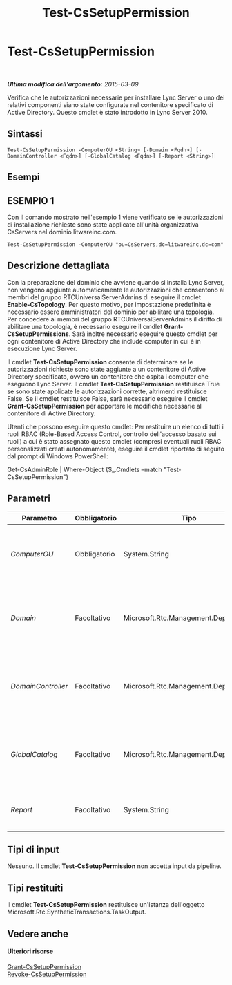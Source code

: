 ﻿---
title: Test-CsSetupPermission
TOCTitle: Test-CsSetupPermission
ms:assetid: 604ccb97-278a-4588-9ab8-991aaabae275
ms:mtpsurl: https://technet.microsoft.com/it-it/library/Gg398428(v=OCS.15)
ms:contentKeyID: 49300724
ms.date: 08/24/2015
mtps_version: v=OCS.15
ms.translationtype: HT
---

# Test-CsSetupPermission

 

_**Ultima modifica dell'argomento:** 2015-03-09_

Verifica che le autorizzazioni necessarie per installare Lync Server o uno dei relativi componenti siano state configurate nel contenitore specificato di Active Directory. Questo cmdlet è stato introdotto in Lync Server 2010.

## Sintassi

    Test-CsSetupPermission -ComputerOU <String> [-Domain <Fqdn>] [-DomainController <Fqdn>] [-GlobalCatalog <Fqdn>] [-Report <String>]

## Esempi

## ESEMPIO 1

Con il comando mostrato nell'esempio 1 viene verificato se le autorizzazioni di installazione richieste sono state applicate all'unità organizzativa CsServers nel dominio litwareinc.com.

    Test-CsSetupPermission -ComputerOU "ou=CsServers,dc=litwareinc,dc=com"

## Descrizione dettagliata

Con la preparazione del dominio che avviene quando si installa Lync Server, non vengono aggiunte automaticamente le autorizzazioni che consentono ai membri del gruppo RTCUniversalServerAdmins di eseguire il cmdlet **Enable-CsTopology**. Per questo motivo, per impostazione predefinita è necessario essere amministratori del dominio per abilitare una topologia. Per concedere ai membri del gruppo RTCUniversalServerAdmins il diritto di abilitare una topologia, è necessario eseguire il cmdlet **Grant-CsSetupPermissions**. Sarà inoltre necessario eseguire questo cmdlet per ogni contenitore di Active Directory che include computer in cui è in esecuzione Lync Server.

Il cmdlet **Test-CsSetupPermission** consente di determinare se le autorizzazioni richieste sono state aggiunte a un contenitore di Active Directory specificato, ovvero un contenitore che ospita i computer che eseguono Lync Server. Il cmdlet **Test-CsSetupPermission** restituisce True se sono state applicate le autorizzazioni corrette, altrimenti restituisce False. Se il cmdlet restituisce False, sarà necessario eseguire il cmdlet **Grant-CsSetupPermission** per apportare le modifiche necessarie al contenitore di Active Directory.

Utenti che possono eseguire questo cmdlet: Per restituire un elenco di tutti i ruoli RBAC (Role-Based Access Control, controllo dell'accesso basato sui ruoli) a cui è stato assegnato questo cmdlet (compresi eventuali ruoli RBAC personalizzati creati autonomamente), eseguire il cmdlet riportato di seguito dal prompt di Windows PowerShell:

Get-CsAdminRole | Where-Object {$\_.Cmdlets –match "Test-CsSetupPermission"}

## Parametri


<table>
<colgroup>
<col style="width: 25%" />
<col style="width: 25%" />
<col style="width: 25%" />
<col style="width: 25%" />
</colgroup>
<thead>
<tr class="header">
<th>Parametro</th>
<th>Obbligatorio</th>
<th>Tipo</th>
<th>Descrizione</th>
</tr>
</thead>
<tbody>
<tr class="odd">
<td><p><em>ComputerOU</em></p></td>
<td><p>Obbligatorio</p></td>
<td><p>System.String</p></td>
<td><p>Nome distinto dell'unità organizzativa che contiene gli account per i computer su cui è in esecuzione Lync Server. Ad esempio: &quot;ou=CsServers,dc=litwareinc,dc=com&quot;.</p></td>
</tr>
<tr class="even">
<td><p><em>Domain</em></p></td>
<td><p>Facoltativo</p></td>
<td><p>Microsoft.Rtc.Management.Deploy.Fqdn</p></td>
<td><p>Nome del dominio in cui è situata l'unità organizzativa da controllare. Se questo parametro non è incluso, il cmdlet <strong>Test-CsSetupPermission</strong> cercherà l'unità organizzativa nel dominio corrente.</p></td>
</tr>
<tr class="odd">
<td><p><em>DomainController</em></p></td>
<td><p>Facoltativo</p></td>
<td><p>Microsoft.Rtc.Management.Deploy.Fqdn</p></td>
<td><p>Nome di dominio completo (FQDN) di un controller di dominio nel dominio. Questo parametro non è obbligatorio se si esegue il cmdlet <strong>Test-CsSetupPermission</strong> in un computer con un account nel dominio.</p></td>
</tr>
<tr class="even">
<td><p><em>GlobalCatalog</em></p></td>
<td><p>Facoltativo</p></td>
<td><p>Microsoft.Rtc.Management.Deploy.Fqdn</p></td>
<td><p>Nome di dominio completo di un server di catalogo globale nel dominio. Questo parametro non è obbligatorio se si esegue il cmdlet <strong>Test-CsSetupPermission</strong> in un computer con un account nel dominio.</p></td>
</tr>
<tr class="odd">
<td><p><em>Report</em></p></td>
<td><p>Facoltativo</p></td>
<td><p>System.String</p></td>
<td><p>Consente di segnalare l'attività dettagliata sullo schermo durante l'esecuzione del cmdlet.</p></td>
</tr>
</tbody>
</table>


## Tipi di input

Nessuno. Il cmdlet **Test-CsSetupPermission** non accetta input da pipeline.

## Tipi restituiti

Il cmdlet **Test-CsSetupPermission** restituisce un'istanza dell'oggetto Microsoft.Rtc.SyntheticTransactions.TaskOutput.

## Vedere anche

#### Ulteriori risorse

[Grant-CsSetupPermission](grant-cssetuppermission.md)  
[Revoke-CsSetupPermission](revoke-cssetuppermission.md)


